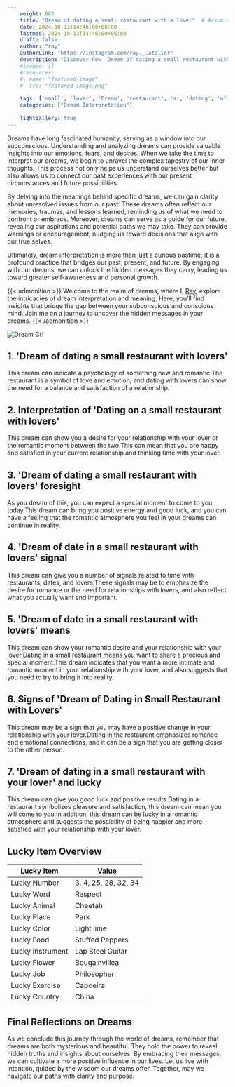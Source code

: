 ```yaml
---
    weight: 682
    title: "Dream of dating a small restaurant with a lover"  # Assuming 'title' column exists
    date: 2024-10-13T14:46:00+08:00
    lastmod: 2024-10-13T14:46:00+08:00
    draft: false
    author: "ray"
    authorLink: "https://instagram.com/ray._.atelier"
    description: "Discover how 'Dream of dating a small restaurant with a lover' can interpret your future and uncover its significant meanings in your life."
    #images: []
    #resources:
    #- name: "featured-image"
    #  src: "featured-image.png"
    
    tags: ['small', 'lover', 'Dream', 'restaurant', 'a', 'dating', 'of', 'with']
    categories: ["Dream Interpretation"]
    
    lightgallery: true
---
```

    
Dreams have long fascinated humanity, serving as a window into our subconscious. Understanding and analyzing dreams can provide valuable insights into our emotions, fears, and desires. When we take the time to interpret our dreams, we begin to unravel the complex tapestry of our inner thoughts. This process not only helps us understand ourselves better but also allows us to connect our past experiences with our present circumstances and future possibilities.

By delving into the meanings behind specific dreams, we can gain clarity about unresolved issues from our past. These dreams often reflect our memories, traumas, and lessons learned, reminding us of what we need to confront or embrace. Moreover, dreams can serve as a guide for our future, revealing our aspirations and potential paths we may take. They can provide warnings or encouragement, nudging us toward decisions that align with our true selves.

Ultimately, dream interpretation is more than just a curious pastime; it is a profound practice that bridges our past, present, and future. By engaging with our dreams, we can unlock the hidden messages they carry, leading us toward greater self-awareness and personal growth.

{{< admonition >}}
Welcome to the realm of dreams, where I, [Ray](https://instagram.com/ray._.atelier), explore the intricacies of dream interpretation and meaning. Here, you’ll find insights that bridge the gap between your subconscious and conscious mind. Join me on a journey to uncover the hidden messages in your dreams.
{{< /admonition >}}

![Dream Grl](https://cdn.pixabay.com/photo/2017/11/02/03/35/gothic-2910057_1280.jpg "Dream Grl")

## 1. 'Dream of dating a small restaurant with lovers'
This dream can indicate a psychology of something new and romantic.The restaurant is a symbol of love and emotion, and dating with lovers can show the need for a balance and satisfaction of a relationship.

## 2. Interpretation of 'Dating on a small restaurant with lovers'
This dream can show you a desire for your relationship with your lover or the romantic moment between the two.This can mean that you are happy and satisfied in your current relationship and thinking time with your lover.

## 3. 'Dream of dating a small restaurant with lovers' foresight
As you dream of this, you can expect a special moment to come to you today.This dream can bring you positive energy and good luck, and you can have a feeling that the romantic atmosphere you feel in your dreams can continue in reality.

## 4. 'Dream of date in a small restaurant with lovers' signal
This dream can give you a number of signals related to time with restaurants, dates, and lovers.These signals may be to emphasize the desire for romance or the need for relationships with lovers, and also reflect what you actually want and important.

## 5. 'Dream of date in a small restaurant with lovers' means
This dream can show your romantic desire and your relationship with your lover.Dating in a small restaurant means you want to share a precious and special moment.This dream indicates that you want a more intimate and romantic moment in your relationship with your lover, and also suggests that you need to try to bring it into reality.

## 6. Signs of 'Dream of Dating in Small Restaurant with Lovers'
This dream may be a sign that you may have a positive change in your relationship with your lover.Dating in the restaurant emphasizes romance and emotional connections, and it can be a sign that you are getting closer to the other person.

## 7. 'Dream of dating in a small restaurant with your lover' and lucky
This dream can give you good luck and positive results.Dating in a restaurant symbolizes pleasure and satisfaction, this dream can mean you will come to you.In addition, this dream can be lucky in a romantic atmosphere and suggests the possibility of being happier and more satisfied with your relationship with your lover.

## Lucky Item Overview
| Lucky Item          | Value              |
|---------------|--------------------|
| Lucky Number        | 3, 4, 25, 28, 32, 34  |
| Lucky Word          | Respect |
| Lucky Animal        | Cheetah |
| Lucky Place         | Park     |
| Lucky Color         | Light lime     |
| Lucky Food          | Stuffed Peppers      |
| Lucky Instrument    | Lap Steel Guitar |
| Lucky Flower        | Bougainvillea    |
| Lucky Job           | Philosopher       |
| Lucky Exercise      | Capoeira  |
| Lucky Country       | China    |


##  Final Reflections on Dreams

As we conclude this journey through the world of dreams, remember that dreams are both mysterious and beautiful. They hold the power to reveal hidden truths and insights about ourselves. By embracing their messages, we can cultivate a more positive influence in our lives. Let us live with intention, guided by the wisdom our dreams offer. Together, may we navigate our paths with clarity and purpose.
